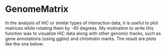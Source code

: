 # GenomeMatrix
In the analysis of HiC or similar types of interaction data, it is useful to 
plot matrices while rotating them by -45 degrees. My motivation to write this 
function was to visualize HiC data along with other genomic tracks, such as 
gene annotations (using ggbio) and chromatin marks. The result are plots like the
one below:

